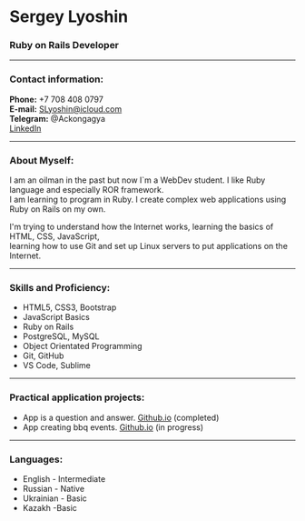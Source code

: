 # Sergey Lyoshin
### Ruby on Rails Developer

---

### Contact information:


**Phone:** +7 708 408 0797<br>
**E-mail:** SLyoshin@icloud.com<br>
**Telegram:** @Ackongagya<br>
[LinkedIn](https://www.linkedin.com/in/sergey-lyoshin-57317754/)

---

### About Myself:

I am an oilman in the past but now I`m a WebDev student. I like Ruby language and especially ROR framework.<br>
I am learning to program in Ruby. I create complex web applications using Ruby on Rails on my own.<br>

I'm trying to understand how the Internet works, learning the basics of HTML, CSS, JavaScript,<br>
learning how to use Git and set up Linux servers to put applications on the Internet.<br>

---

### Skills and Proficiency:

- HTML5, CSS3, Bootstrap
- JavaScript Basics
- Ruby on Rails
- PostgreSQL, MySQL
- Object Orientated Programming
- Git, GitHub
- VS Code, Sublime

---

### Practical application projects:

- App is a question and answer. [Github.io](https://github.com/SergeyLyoshin/askme) (completed)<br>
- App creating bbq events. [Github.io](https://github.com/SergeyLyoshin/BBQ) (in progress)

---

### Languages:

- English - Intermediate
- Russian - Native
- Ukrainian - Basic
- Kazakh -Basic